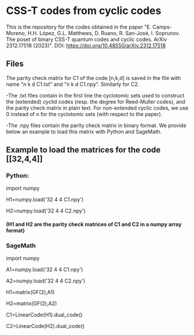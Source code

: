 # CSS-T codes from cyclic codes

This is the repository for the codes obtained in the paper "E. Camps-Moreno, H.H. López, G.L. Matthews, D. Ruano, R. San-José, I. Soprunov. The poset of binary CSS-T quantum codes and cyclic codes. ArXiv 2312.17518 (2023)".
DOI: https://doi.org/10.48550/arXiv.2312.17518

## Files 

The parity check matrix for C1 of the code [n,k,d] is saved in the file with name "n k d C1.txt" and "n k d C1.npy". Similarly for C2.

-The .txt files contain in the first line the cyclotomic sets used to construct the (extended) cyclid codes (resp. the degree for Reed-Muller codes), and the parity check matrix in plain text. For non-extended cyclic codes, we use 0 instead of n for the cyclotomic sets (with respect to the paper).

-The .npy files contain the parity check matrix in binary format. We provide below an example to load this matrix with Python and SageMath.

## Example to load the matrices for the code [[32,4,4]]
### Python:

import numpy

H1=numpy.load('32 4 4 C1.npy')

H2=numpy.load('32 4 4 C2.npy')

#### (H1 and H2 are the parity check matrices of C1 and C2 in a numpy array format)

### SageMath

import numpy

A1=numpy.load('32 4 4 C1.npy')

A2=numpy.load('32 4 4 C2.npy')

H1=matrix(GF(2),A1)

H2=matrix(GF(2),A2)

C1=LinearCode(H1).dual_code()

C2=LinearCode(H2).dual_code()

